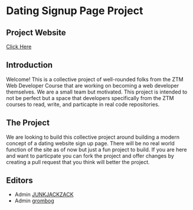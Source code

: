 # Dating Signup Page Project

## Project Website
[Click Here](https://future-web-developers.github.io/dating-signup-page/)

## Introduction
Welcome! This is a collective project of well-rounded folks from the ZTM Web Developer Course that are working on becoming a web developer themselves. We are a small team but motivated. This project is intended to not be perfect but a space that developers specifically from the ZTM courses to read, write, and particapte in real code repositories.

## The Project
We are looking to build this collective project around building a modern concept of a dating website sign up page. There will be no real world function of the site as of now but just a fun project to build. If you are here and want to particpate you can fork the project and offer changes by creating a pull request that you think will better the project. 

## Editors

- Admin [JUNKJACKZACK](https://github.com/JUNKJACKZACK)
- Admin [grombog](https://github.com/grombog)

